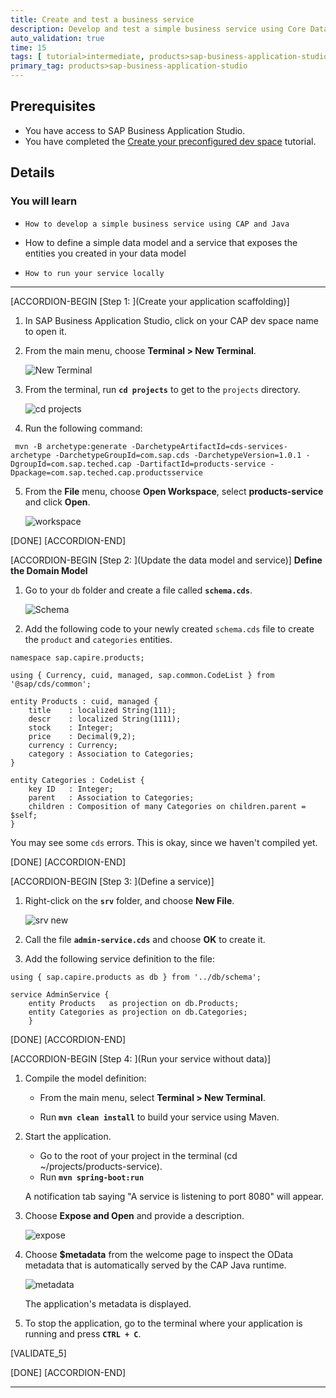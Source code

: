 ```yaml
---
title: Create and test a business service
description: Develop and test a simple business service using Core Data & Services (CDS), Java, and SQLite by using the SAP Cloud Application Programming Model (CAP) and developing in SAP Business Application Studio.
auto_validation: true
time: 15
tags: [ tutorial>intermediate, products>sap-business-application-studio]
primary_tag: products>sap-business-application-studio
---
```


## Prerequisites
 - You have access to SAP Business Application Studio.
 - You have completed the [Create your preconfigured dev space](appstudio-devspace-create) tutorial.



## Details
### You will learn
  - 	How to develop a simple business service using CAP and Java
  -   How to define a simple data model and a service that exposes the entities you created in your data model
  - 	How to run your service locally


---


[ACCORDION-BEGIN [Step 1: ](Create your application scaffolding)]
1. In SAP Business Application Studio, click on your CAP dev space name to open it.

2. From the main menu, choose **Terminal > New Terminal**.

    ![New Terminal](step-1-new-terminal.png)

3. From the terminal, run **`cd projects`** to get to the `projects` directory.

    ![cd projects](step-2-cd-projects.png)

4. Run the following command:
```mvn
 mvn -B archetype:generate -DarchetypeArtifactId=cds-services-archetype -DarchetypeGroupId=com.sap.cds -DarchetypeVersion=1.0.1 -DgroupId=com.sap.teched.cap -DartifactId=products-service -Dpackage=com.sap.teched.cap.productsservice
```

5. From the **File** menu, choose **Open Workspace**, select **products-service** and click **Open**.

    ![workspace](step-3-workspace.png)

[DONE]
[ACCORDION-END]

[ACCORDION-BEGIN [Step 2: ](Update the data model and service)]
**Define the Domain Model**

1. Go to your `db` folder and create a file called **`schema.cds`**.

    ![Schema](step-4-schema.png)

2. Add the following code to your newly created `schema.cds` file to create the `product` and `categories` entities.

```code
namespace sap.capire.products;

using { Currency, cuid, managed, sap.common.CodeList } from '@sap/cds/common';

entity Products : cuid, managed {
    title    : localized String(111);
    descr    : localized String(1111);
    stock    : Integer;
    price    : Decimal(9,2);
    currency : Currency;
    category : Association to Categories;
}

entity Categories : CodeList {
    key ID   : Integer;
    parent   : Association to Categories;
    children : Composition of many Categories on children.parent = $self;
}
```

You may see some `cds` errors. This is okay, since we haven't compiled yet.




[DONE]
[ACCORDION-END]


[ACCORDION-BEGIN [Step 3: ](Define a service)]
1. Right-click on the **`srv`** folder, and choose **New File**.

    ![srv new](step5-srv-new.png)

2. Call the file **`admin-service.cds`** and choose **OK** to create it.

3. Add the following service definition to the file:

```definition
using { sap.capire.products as db } from '../db/schema';

service AdminService {
    entity Products   as projection on db.Products;
    entity Categories as projection on db.Categories;
    }
```




[DONE]
[ACCORDION-END]

[ACCORDION-BEGIN [Step 4: ](Run your service without data)]

1. Compile the model definition:
    - From the main menu, select **Terminal > New Terminal**.

    - Run **`mvn clean install`** to build your service using Maven.
2. Start the application.
    - Go to the root of your project in the terminal (cd ~/projects/products-service).
    - Run **`mvn spring-boot:run`**

     A notification tab saying "A service is listening to port 8080" will appear.

3. Choose **Expose and Open** and provide a description.

    ![expose](step8-metadata2.png)

4. Choose **$metadata** from the welcome page to inspect the OData metadata that is automatically served by the CAP Java runtime.

    ![metadata](step8-metadata.png)

    The application's metadata is displayed.

5. To stop the application, go to the terminal where your application is running and press **`CTRL + C`**.




[VALIDATE_5]

[DONE]
[ACCORDION-END]






---
